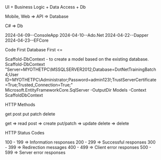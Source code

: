 UI + Business Logic + Data Access + Db

Mobile, Web => API => Database

C# => Db

2024-04-09--ConsoleApp
2024-04-10--Ado.Net
2024-04-22--Dapper
2024-04-23--EFCore 

Code First 
Database First <=

Scaffold-DbContext - to create a model based on the existing database. 
Scaffold-DbContext "Server=MYOTHETPC\MSSQLSERVER2012;Database=DotNetTrainingBatch4;User ID=MYOTHETPC\Administrator;Password=admin123!;TrustServerCertificate=True;Trusted_Connection=True;" Microsoft.EntityFrameworkCore.SqlServer -OutputDir Models -Context ScaffoldDbContext

HTTP Methods

get
post
put
patch
delete

get		  => read
post	  => create
put/patch => update
delete	  => delete

HTTP Status Codes

100 - 199 => Information responses
200 - 299 => Successful responses
300 - 399 => Redirection messages
400 - 499 => Client error responses
500 - 599 => Server error responses 